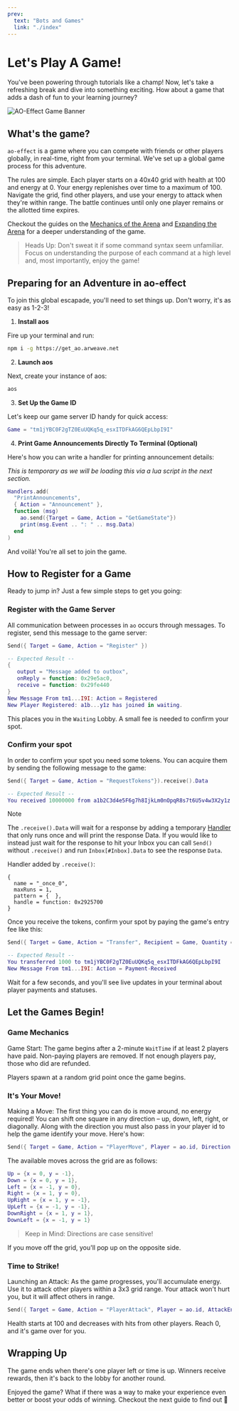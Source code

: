 ```yaml
---
prev:
  text: "Bots and Games"
  link: "./index"
---
```


# Let's Play A Game!

You've been powering through tutorials like a champ! Now, let's take a refreshing break and dive into something exciting. How about a game that adds a dash of fun to your learning journey?

![AO-Effect Game Banner](/ao-effect-game-banner.png)

## What's the game?

`ao-effect` is a game where you can compete with friends or other players globally, in real-time, right from your terminal. We've set up a global game process for this adventure.

The rules are simple. Each player starts on a 40x40 grid with health at 100 and energy at 0. Your energy replenishes over time to a maximum of 100. Navigate the grid, find other players, and use your energy to attack when they're within range. The battle continues until only one player remains or the allotted time expires.

Checkout the guides on the [Mechanics of the Arena](arena-mechanics.md) and [Expanding the Arena](build-game.md) for a deeper understanding of the game.

> Heads Up: Don't sweat it if some command syntax seem unfamiliar. Focus on understanding the purpose of each command at a high level and, most importantly, enjoy the game!

## Preparing for an Adventure in ao-effect

To join this global escapade, you'll need to set things up. Don't worry, it's as easy as 1-2-3!

1. **Install aos**

Fire up your terminal and run:

```bash
npm i -g https://get_ao.arweave.net
```

2. **Launch aos**

Next, create your instance of aos:

```bash
aos
```

3. **Set Up the Game ID**

Let's keep our game server ID handy for quick access:

```lua
Game = "tm1jYBC0F2gTZ0EuUQKq5q_esxITDFkAG6QEpLbpI9I"
```

4. **Print Game Announcements Directly To Terminal (Optional)**

Here's how you can write a handler for printing announcement details:

_This is temporary as we will be loading this via a lua script in the next section._

```lua
Handlers.add(
  "PrintAnnouncements",
  { Action = "Announcement" },
  function (msg)
    ao.send({Target = Game, Action = "GetGameState"})
    print(msg.Event .. ": " .. msg.Data)
  end
)
```

And voilà! You're all set to join the game.

## How to Register for a Game

Ready to jump in? Just a few simple steps to get you going:

### Register with the Game Server

All communication between processes in `ao` occurs through messages. To register, send this message to the game server:

```lua
Send({ Target = Game, Action = "Register" })

-- Expected Result --
{
   output = "Message added to outbox",
   onReply = function: 0x29e5ac0,
   receive = function: 0x29fe440
}
New Message From tm1...I9I: Action = Registered
New Player Registered: a1b...y1z has joined in waiting.
```

This places you in the `Waiting` Lobby. A small fee is needed to confirm your spot.

### Confirm your spot

In order to confirm your spot you need some tokens. You can acquire them by sending the following message to the game:

```lua
Send({ Target = Game, Action = "RequestTokens"}).receive().Data

-- Expected Result --
You received 10000000 from a1b2C3d4e5F6g7h8IjkLm0nOpqR8s7t6U5v4w3X2y1z
```

> [!NOTE]
> The `.receive().Data` will wait for a response by adding a temporary [Handler](../../references/handlers.md#handlers-once-name-pattern-handler) that only runs once and will print the response Data. If you would like to instead just wait for the response to hit your Inbox you can call `Send()` without `.receive()` and run `Inbox[#Inbox].Data` to see the response `Data`.
>
> Handler added by `.receive()`:
>
> ```
> {
>   name = "_once_0",
>   maxRuns = 1,
>   pattern = {  },
>   handle = function: 0x2925700
> }
> ```

Once you receive the tokens, confirm your spot by paying the game's entry fee like this:

```lua
Send({ Target = Game, Action = "Transfer", Recipient = Game, Quantity = "1000"}).receive().Data

-- Expected Result --
You transferred 1000 to tm1jYBC0F2gTZ0EuUQKq5q_esxITDFkAG6QEpLbpI9I
New Message From tm1...I9I: Action = Payment-Received
```

Wait for a few seconds, and you'll see live updates in your terminal about player payments and statuses.

## Let the Games Begin!

### Game Mechanics

Game Start: The game begins after a 2-minute `WaitTime` if at least 2 players have paid. Non-paying players are removed. If not enough players pay, those who did are refunded.

Players spawn at a random grid point once the game begins.

### It's Your Move!

Making a Move: The first thing you can do is move around, no energy required! You can shift one square in any direction – up, down, left, right, or diagonally. Along with the direction you must also pass in your player id to help the game identify your move. Here's how:

```lua
Send({ Target = Game, Action = "PlayerMove", Player = ao.id, Direction = "DownRight"})
```

The available moves across the grid are as follows:

```lua
Up = {x = 0, y = -1},
Down = {x = 0, y = 1},
Left = {x = -1, y = 0},
Right = {x = 1, y = 0},
UpRight = {x = 1, y = -1},
UpLeft = {x = -1, y = -1},
DownRight = {x = 1, y = 1},
DownLeft = {x = -1, y = 1}
```

> Keep in Mind: Directions are case sensitive!

If you move off the grid, you'll pop up on the opposite side.

### Time to Strike!

Launching an Attack: As the game progresses, you'll accumulate energy. Use it to attack other players within a 3x3 grid range. Your attack won't hurt you, but it will affect others in range.

```lua
Send({ Target = Game, Action = "PlayerAttack", Player = ao.id, AttackEnergy = "energy_integer"})
```

Health starts at 100 and decreases with hits from other players. Reach 0, and it's game over for you.

## Wrapping Up

The game ends when there's one player left or time is up. Winners receive rewards, then it's back to the lobby for another round.

Enjoyed the game? What if there was a way to make your experience even better or boost your odds of winning. Checkout the next guide to find out 🤔
